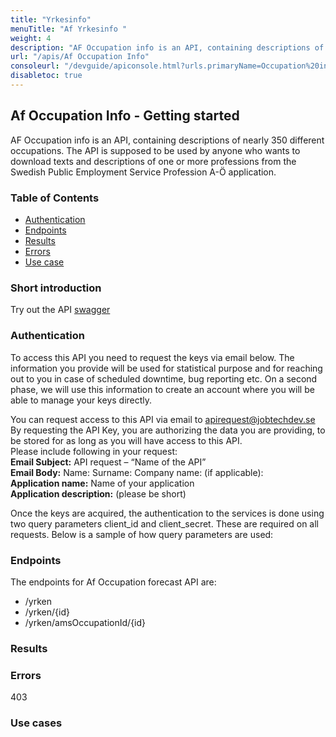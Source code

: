 ```yaml
---
title: "Yrkesinfo"
menuTitle: "Af Yrkesinfo "
weight: 4
description: "AF Occupation info is an API, containing descriptions of nearly 350 different occupations"
url: "/apis/Af Occupation Info"
consoleurl: "/devguide/apiconsole.html?urls.primaryName=Occupation%20info%20"
disabletoc: true
---
```




## Af Occupation Info - Getting started



AF Occupation info is an API, containing descriptions of nearly 350 different occupations. 
The API is supposed to be used by anyone who wants to download texts and descriptions of one or more professions from the Swedish Public Employment Service Profession A-Ö application.

### Table of Contents
* [Authentication](#authentication)
* [Endpoints](#endpoints)
* [Results](#results)
* [Errors](#errors)
* [Use case](#use-case)



### Short introduction

Try out the API [swagger](/docs/occupations/yrkesinfoswagger/)
 


### Authentication
To access this API you need to request the keys via email below. The information you provide will be used for statistical purpose and for reaching out to you in case of scheduled downtime, bug reporting etc. 
On a second phase, we will use this information to create an account where you will be able to manage your keys directly.  

You can request access to this API via email to [apirequest@jobtechdev.se](apirequest@jobtechdev.se)
By requesting the API Key, you are authorizing the data you are providing, to be stored for as long as you will have access to this API.  
Please include following in your request:  
**Email Subject:** API request – “Name of the API”  
**Email Body:** Name: Surname: Company name: (if applicable):  
**Application name:** Name of your application  
**Application description:** (please be short)    

Once the keys are acquired, the authentication to the services is done using two query parameters client_id and client_secret. 
These are required on all requests. Below is a sample of how query parameters are used:

### Endpoints
The endpoints for Af Occupation forecast API are:

* /yrken  
* /yrken/{id}
* /yrken/amsOccupationId/{id}





### Results




### Errors

403 

### Use cases





